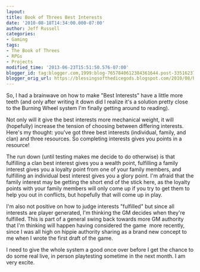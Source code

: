 ```yaml
---
layout:  
title: Book of Threes Best Interests
date: '2010-08-18T14:34:00.000-07:00'
author: Jeff Russell
categories:
- Gaming
tags:
- The Book of Threes
- RPGs
- Projects
modified_time: '2013-06-23T15:51:50.576-07:00'
blogger_id: tag:blogger.com,1999:blog-7657840612384361644.post-3351623792155491347
blogger_orig_url: https://blessingsofthedicegods.blogspot.com/2010/08/book-of-threes-best-interests.html
---
```


So, I had a brainwave on how to make "Best Interests" have a little more teeth (and only after writing it down did I realize it's a solution pretty close to the Burning Wheel system I'm finally getting around to reading).  
  
Not only will it give the best interests more mechanical weight, it will (hopefully) increase the tension of choosing between differing interests. Here's my thought: you've got three best interests (individual, family, and clan) and three resources. So completing interests gives you points in a resource!  
  
The run down (until testing makes me decide to do otherwise) is that fulfilling a clan best interest gives you a wealth point, fulfilling a family interest gives you a loyalty point from one of your family members, and fulfilling an individual best interest gives you a glory point. I'm afraid that the family interest may be getting the short end of the stick here, as the loyalty points with your family members will only come up if you try to get them to help you out in conflicts, but hopefully that will come up in play.  
  
I'm also not positive on how to judge interests "fulfilled" but since all interests are player generated, I'm thinking the GM decides when they're fulfilled. This is part of a general swing back towards more GM authority that I'm thinking will happen having considered the game  more recently, since I was all high on hippie authority sharing as a brand new concept to me when I wrote the first draft of the game.  
  
I need to give the whole system a good once over before I get the chance to do some real live, in person playtesting sometime in the next month. I am very excite. 
